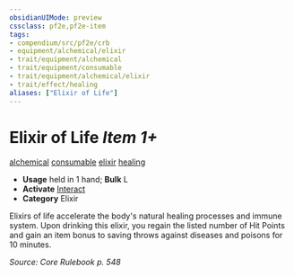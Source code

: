 ```yaml
---
obsidianUIMode: preview
cssclass: pf2e,pf2e-item
tags:
- compendium/src/pf2e/crb
- equipment/alchemical/elixir
- trait/equipment/alchemical
- trait/equipment/consumable
- trait/equipment/alchemical/elixir
- trait/effect/healing
aliases: ["Elixir of Life"]
---
```

# Elixir of Life *Item 1+*  
[alchemical](alchemical.md)  [consumable](consumable.md)  [elixir](elixir.md)  [healing](healing.md)  

- **Usage** held in 1 hand; **Bulk** L
- **Activate** [Interact](interact.md)
- **Category** Elixir

Elixirs of life accelerate the body's natural healing processes and immune system. Upon drinking this elixir, you regain the listed number of Hit Points and gain an item bonus to saving throws against diseases and poisons for 10 minutes.

*Source: Core Rulebook p. 548*
